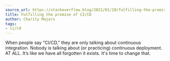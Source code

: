 ```yaml
---
source_url: https://stackoverflow.blog/2021/01/19/fulfilling-the-promise-of-ci-cd/
title: Fulfilling the promise of CI/CD
author: Charity Majors
tags:
- ci/cd
---
```

When people say “CI/CD,” they are only talking about continuous integration. Nobody is talking about (or practicing) continuous deployment. AT ALL. It’s like we have all forgotten it exists. It's time to change that.

